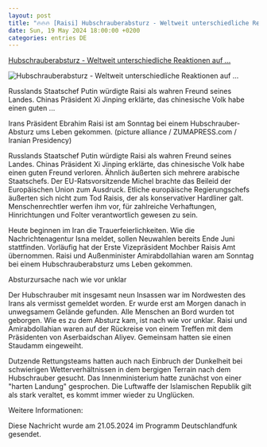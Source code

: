```yaml
---
layout: post
title: "🔥🔥🔥 [Raisi] Hubschrauberabsturz - Weltweit unterschiedliche Reaktionen auf ..."
date: Sun, 19 May 2024 18:00:00 +0200
categories: entries DE
---
```

[Hubschrauberabsturz - Weltweit unterschiedliche Reaktionen auf ...](https://www.deutschlandfunk.de/weltweit-unterschiedliche-reaktionen-auf-tod-von-irans-praesident-raisi-102.html)

![Hubschrauberabsturz - Weltweit unterschiedliche Reaktionen auf ...](https://bilder.deutschlandfunk.de/3f/1e/c6/d8/3f1ec6d8-ed32-47ab-9718-40615932feaf/ebrahim-raisi-iranischer-praesident-100-1920x1080.jpg)

Russlands Staatschef Putin würdigte Raisi als wahren Freund seines Landes. Chinas Präsident Xi Jinping erklärte, das chinesische Volk habe einen guten ...

Irans Präsident Ebrahim Raisi ist am Sonntag bei einem Hubschrauber-Absturz ums Leben gekommen. (picture alliance / ZUMAPRESS.com / Iranian Presidency)

Russlands Staatschef Putin würdigte Raisi als wahren Freund seines Landes. Chinas Präsident Xi Jinping erklärte, das chinesische Volk habe einen guten Freund verloren. Ähnlich äußerten sich mehrere arabische Staatschefs. Der EU-Ratsvorsitzende Michel brachte das Beileid der Europäischen Union zum Ausdruck. Etliche europäische Regierungschefs äußerten sich nicht zum Tod Raisis, der als konservativer Hardliner galt. Menschenrechtler werfen ihm vor, für zahlreiche Verhaftungen, Hinrichtungen und Folter verantwortlich gewesen zu sein.

Heute beginnen im Iran die Trauerfeierlichkeiten. Wie die Nachrichtenagentur Isna meldet, sollen Neuwahlen bereits Ende Juni stattfinden. Vorläufig hat der Erste Vizepräsident Mochber Raisis Amt übernommen. Raisi und Außenminister Amirabdollahian waren am Sonntag bei einem Hubschrauberabsturz ums Leben gekommen.

Absturzursache nach wie vor unklar

Der Hubschrauber mit insgesamt neun Insassen war im Nordwesten des Irans als vermisst gemeldet worden. Er wurde erst am Morgen danach in unwegsamem Gelände gefunden. Alle Menschen an Bord wurden tot geborgen. Wie es zu dem Absturz kam, ist nach wie vor unklar. Raisi und Amirabdollahian waren auf der Rückreise von einem Treffen mit dem Präsidenten von Aserbaidschan Aliyev. Gemeinsam hatten sie einen Staudamm eingeweiht.

Dutzende Rettungsteams hatten auch nach Einbruch der Dunkelheit bei schwierigen Wetterverhältnissen in dem bergigen Terrain nach dem Hubschrauber gesucht. Das Innenministerium hatte zunächst von einer "harten Landung" gesprochen. Die Luftwaffe der Islamischen Republik gilt als stark veraltet, es kommt immer wieder zu Unglücken.

Weitere Informationen:

Diese Nachricht wurde am 21.05.2024 im Programm Deutschlandfunk gesendet.

